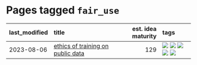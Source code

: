 # Pages tagged `fair_use`

|last_modified|title|est. idea maturity|tags
|:---|:---|---:|:---|
|2023-08-06|[ethics of training on public data](../ethics_of_public_data.md)|129|[![](https://img.shields.io/badge/tag-ai_ethics-76bb24)](../tags/ai_ethics.md) [![](https://img.shields.io/badge/tag-ethics-496a1)](../tags/ethics.md) [![](https://img.shields.io/badge/tag-fair_use-683f3)](../tags/fair_use.md) [![](https://img.shields.io/badge/tag-philosophy-96bcc)](../tags/philosophy.md) [![](https://img.shields.io/badge/tag-remix_culture-77485f)](../tags/remix_culture.md)|